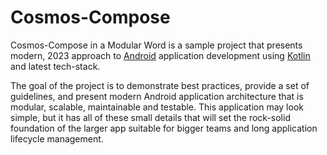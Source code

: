 # Cosmos-Compose

Cosmos-Compose in a Modular Word is a sample project that presents modern, 2023
approach to [Android](https://www.android.com/) application development
using [Kotlin](https://kotlinlang.org/) and latest tech-stack.


The goal of the project is to demonstrate best practices, provide a set of guidelines, and present modern Android
application architecture that is modular, scalable, maintainable and testable. This application may look simple, but it
has all of these small details that will set the rock-solid foundation of the larger app suitable for bigger teams and
long application lifecycle management.
